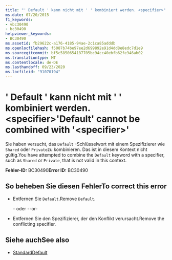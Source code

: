 ```yaml
---
title: "' Default ' kann nicht mit ' ' kombiniert werden. <specifier>"
ms.date: 07/20/2015
f1_keywords:
- vbc30490
- bc30490
helpviewer_keywords:
- BC30490
ms.assetid: fb29622c-a176-4185-94ae-2c1ca85adddb
ms.openlocfilehash: f5087b74be97ee2d699892e91d4dd8e8edc7d1e9
ms.sourcegitcommit: bf5c5850654187705bc94cc40ebfb62fe346ab02
ms.translationtype: MT
ms.contentlocale: de-DE
ms.lasthandoff: 09/23/2020
ms.locfileid: "91070194"
---
```

# <a name="default-cannot-be-combined-with-specifier"></a><span data-ttu-id="a694f-102">' Default ' kann nicht mit ' ' kombiniert werden. \<specifier></span><span class="sxs-lookup"><span data-stu-id="a694f-102">'Default' cannot be combined with '\<specifier>'</span></span>

<span data-ttu-id="a694f-103">Sie haben versucht, das `Default` -Schlüsselwort mit einem Spezifizierer wie `Shared` oder `Private`zu kombinieren. Das ist in diesem Kontext nicht gültig.</span><span class="sxs-lookup"><span data-stu-id="a694f-103">You have attempted to combine the `Default` keyword with a specifier, such as `Shared` or `Private`, that is not valid in this context.</span></span>  
  
 <span data-ttu-id="a694f-104">**Fehler-ID:** BC30490</span><span class="sxs-lookup"><span data-stu-id="a694f-104">**Error ID:** BC30490</span></span>  
  
## <a name="to-correct-this-error"></a><span data-ttu-id="a694f-105">So beheben Sie diesen Fehler</span><span class="sxs-lookup"><span data-stu-id="a694f-105">To correct this error</span></span>  
  
- <span data-ttu-id="a694f-106">Entfernen Sie `Default`.</span><span class="sxs-lookup"><span data-stu-id="a694f-106">Remove `Default`.</span></span>  
  
     <span data-ttu-id="a694f-107">- oder -</span><span class="sxs-lookup"><span data-stu-id="a694f-107">-or-</span></span>  
  
- <span data-ttu-id="a694f-108">Entfernen Sie den Spezifizierer, der den Konflikt verursacht.</span><span class="sxs-lookup"><span data-stu-id="a694f-108">Remove the conflicting specifier.</span></span>  
  
## <a name="see-also"></a><span data-ttu-id="a694f-109">Siehe auch</span><span class="sxs-lookup"><span data-stu-id="a694f-109">See also</span></span>

- [<span data-ttu-id="a694f-110">Standard</span><span class="sxs-lookup"><span data-stu-id="a694f-110">Default</span></span>](../language-reference/modifiers/default.md)
